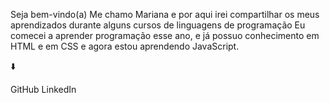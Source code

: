 Seja bem-vindo(a)
Me chamo Mariana e por aqui irei compartilhar os meus aprendizados durante alguns cursos de linguagens de programação
Eu comecei a aprender programação esse ano, e já possuo conhecimento em HTML e em CSS e agora estou aprendendo JavaScript.

⬇️

GitHub
LinkedIn